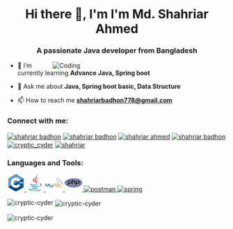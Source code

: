 

<h1 align="center">Hi there 👋, I'm I'm Md. Shahriar Ahmed</h1>
<h3 align="center">A passionate Java developer from Bangladesh</h3>

<img align="right" width="400" src="https://media.giphy.com/media/qgQUggAC3Pfv687qPC/giphy.gif" alt="Coding" />




- 🌱 I’m currently learning **Advance Java, Spring boot**

- 💬 Ask me about **Java, Spring boot basic, Data Structure**

- 📫 How to reach me **shahriarbadhon778@gmail.com**

<h3 align="left">Connect with me:</h3>
<p align="left">
<a href="https://linkedin.com/in/shahriar badhon" target="blank"><img align="center" src="https://raw.githubusercontent.com/rahuldkjain/github-profile-readme-generator/master/src/images/icons/Social/linked-in-alt.svg" alt="shahriar badhon" height="30" width="40" /></a>
<a href="https://stackoverflow.com/users/shahriar badhon" target="blank"><img align="center" src="https://raw.githubusercontent.com/rahuldkjain/github-profile-readme-generator/master/src/images/icons/Social/stack-overflow.svg" alt="shahriar badhon" height="30" width="40" /></a>
<a href="https://fb.com/shahriar ahmed" target="blank"><img align="center" src="https://raw.githubusercontent.com/rahuldkjain/github-profile-readme-generator/master/src/images/icons/Social/facebook.svg" alt="shahriar ahmed" height="30" width="40" /></a>
<a href="https://www.hackerrank.com/shahriar badhon" target="blank"><img align="center" src="https://raw.githubusercontent.com/rahuldkjain/github-profile-readme-generator/master/src/images/icons/Social/hackerrank.svg" alt="shahriar badhon" height="30" width="40" /></a>
<a href="https://codeforces.com/profile/cryptic_cyder" target="blank"><img align="center" src="https://raw.githubusercontent.com/rahuldkjain/github-profile-readme-generator/master/src/images/icons/Social/codeforces.svg" alt="cryptic_cyder" height="30" width="40" /></a>
<a href="https://www.leetcode.com/shahriar" target="blank"><img align="center" src="https://raw.githubusercontent.com/rahuldkjain/github-profile-readme-generator/master/src/images/icons/Social/leet-code.svg" alt="shahriar" height="30" width="40" /></a>
</p>

<h3 align="left">Languages and Tools:</h3>
<p align="left"> <a href="https://www.w3schools.com/cpp/" target="_blank" rel="noreferrer"> <img src="https://raw.githubusercontent.com/devicons/devicon/master/icons/cplusplus/cplusplus-original.svg" alt="cplusplus" width="40" height="40"/> </a> <a href="https://www.java.com" target="_blank" rel="noreferrer"> <img src="https://raw.githubusercontent.com/devicons/devicon/master/icons/java/java-original.svg" alt="java" width="40" height="40"/> </a> <a href="https://www.mysql.com/" target="_blank" rel="noreferrer"> <img src="https://raw.githubusercontent.com/devicons/devicon/master/icons/mysql/mysql-original-wordmark.svg" alt="mysql" width="40" height="40"/> </a> <a href="https://www.php.net" target="_blank" rel="noreferrer"> <img src="https://raw.githubusercontent.com/devicons/devicon/master/icons/php/php-original.svg" alt="php" width="40" height="40"/> </a> <a href="https://postman.com" target="_blank" rel="noreferrer"> <img src="https://www.vectorlogo.zone/logos/getpostman/getpostman-icon.svg" alt="postman" width="40" height="40"/> </a> <a href="https://spring.io/" target="_blank" rel="noreferrer"> <img src="https://www.vectorlogo.zone/logos/springio/springio-icon.svg" alt="spring" width="40" height="40"/> </a> </p>

<p><img align="left" src="https://github-readme-stats.vercel.app/api/top-langs?username=cryptic-cyder&show_icons=true&locale=en&layout=compact" alt="cryptic-cyder" /></p>

<p>&nbsp;<img align="center" src="https://github-readme-stats.vercel.app/api?username=cryptic-cyder&show_icons=true&locale=en" alt="cryptic-cyder" /></p>

<p><img align="center" src="https://github-readme-streak-stats.herokuapp.com/?user=cryptic-cyder&" alt="cryptic-cyder" /></p>

